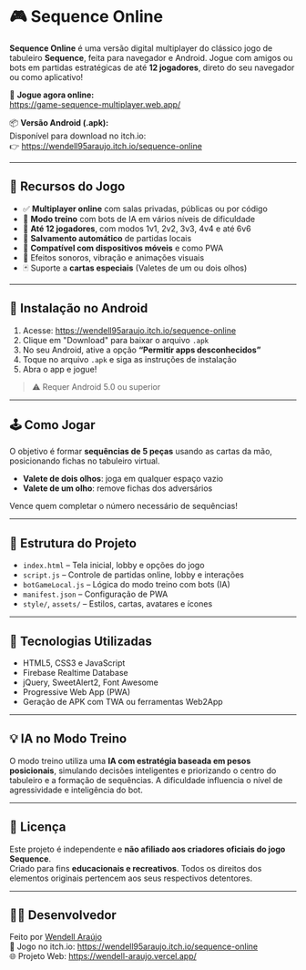 # 🎮 Sequence Online

**Sequence Online** é uma versão digital multiplayer do clássico jogo de tabuleiro **Sequence**, feita para navegador e Android. Jogue com amigos ou bots em partidas estratégicas de até **12 jogadores**, direto do seu navegador ou como aplicativo!

🔗 **Jogue agora online:**  
https://game-sequence-multiplayer.web.app/

📦 **Versão Android (.apk):**  
Disponível para download no itch.io:  
👉 https://wendell95araujo.itch.io/sequence-online

---

## 🧩 Recursos do Jogo

- ✅ **Multiplayer online** com salas privadas, públicas ou por código
- 🤖 **Modo treino** com bots de IA em vários níveis de dificuldade
- 👥 **Até 12 jogadores**, com modos 1v1, 2v2, 3v3, 4v4 e até 6v6
- 🔄 **Salvamento automático** de partidas locais
- 📱 **Compatível com dispositivos móveis** e como PWA
- 🎵 Efeitos sonoros, vibração e animações visuais
- 🃏 Suporte a **cartas especiais** (Valetes de um ou dois olhos)

---

## 📲 Instalação no Android

1. Acesse: https://wendell95araujo.itch.io/sequence-online
2. Clique em "Download" para baixar o arquivo `.apk`
3. No seu Android, ative a opção **“Permitir apps desconhecidos”**
4. Toque no arquivo `.apk` e siga as instruções de instalação
5. Abra o app e jogue!

> ⚠️ Requer Android 5.0 ou superior

---

## 🕹️ Como Jogar

O objetivo é formar **sequências de 5 peças** usando as cartas da mão, posicionando fichas no tabuleiro virtual.

- **Valete de dois olhos**: joga em qualquer espaço vazio
- **Valete de um olho**: remove fichas dos adversários

Vence quem completar o número necessário de sequências!

---

## 📁 Estrutura do Projeto

- `index.html` – Tela inicial, lobby e opções do jogo
- `script.js` – Controle de partidas online, lobby e interações
- `botGameLocal.js` – Lógica do modo treino com bots (IA)
- `manifest.json` – Configuração de PWA
- `style/`, `assets/` – Estilos, cartas, avatares e ícones

---

## 🚀 Tecnologias Utilizadas

- HTML5, CSS3 e JavaScript
- Firebase Realtime Database
- jQuery, SweetAlert2, Font Awesome
- Progressive Web App (PWA)
- Geração de APK com TWA ou ferramentas Web2App

---

## 💡 IA no Modo Treino

O modo treino utiliza uma **IA com estratégia baseada em pesos posicionais**, simulando decisões inteligentes e priorizando o centro do tabuleiro e a formação de sequências. A dificuldade influencia o nível de agressividade e inteligência do bot.

---

## 📜 Licença

Este projeto é independente e **não afiliado aos criadores oficiais do jogo Sequence**.  
Criado para fins **educacionais e recreativos**. Todos os direitos dos elementos originais pertencem aos seus respectivos detentores.

---

## 🙋‍♂️ Desenvolvedor

Feito por [Wendell Araújo](https://github.com/wendell-araujo)  
🔗 Jogo no itch.io: https://wendell95araujo.itch.io/sequence-online  
🌐 Projeto Web: https://wendell-araujo.vercel.app/

